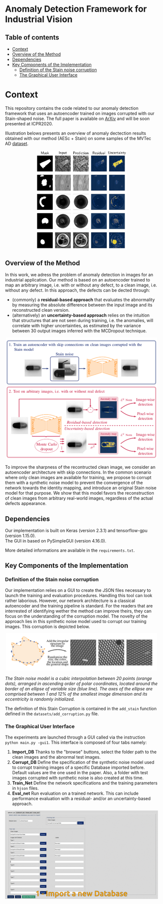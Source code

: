 # Anomaly Detection Framework for Industrial Vision

## Table of contents
- [Context](#Context)
- [Overview of the Method](#Overview-of-the-Method)
- [Dependencies](#Dependencies)
- [Key Components of the Implementation](#Key-Components-of-the-Implementation)
  - [Definition of the Stain noise corruption](#Definition-of-the-Stain-noise-corruption)
  - [The Graphical User Interface](#The-Graphical-User-Interface)
  
# Context 

This repository contains the code related to our anomaly detection framework that uses an autoencoder trained on images corrupted with our Stain-shaped noise. The full paper is available on [ArXiv](https://arxiv.org/abs/2008.12977) and will be soon presented at ICPR2020. 

Illustration belows presents an overview of anomaly dectection results obtained with our method (AESc + Stain) on some samples of the MVTec AD [dataset](https://www.mvtec.com/company/research/datasets/mvtec-ad/). 

<p align="center">
  <img width="300" src="https://github.com/anncollin/AnomalyDetection-Keras/blob/master/ReadmeImgs/resultOverview.png"> <br>
</p> 

## Overview of the Method

In this work, we adress the problem of anomaly detection in images for an industrial application. Our method is based on an autoencoder trained to map an
arbitrary image, i.e. with or without any defect, to a clean image, i.e. without any defect. In this approach, the defects can be dected through: 
- (commonly) a **residual-based approach** that evaluates the abnormality by measuring the absolute difference between the input image and its reconstructed clean version.
- (alternatively) an **uncertainty-based approach** relies on the intuition that structures that are not seen during training, i.e. the anomalies, will correlate with higher uncertainties, as estimated by the variance between 30 output images inferred with the MCDropout technique.

<p align="center">
  <img width="500" src="https://github.com/anncollin/AnomalyDetection-Keras/blob/master/ReadmeImgs/Method.png"> <br>
</p> 

To improve the sharpness of the recontructed clean image, we consider an autoencoder architecture with skip connections. In the common scenario where only clean images are available for training, we propose to corrupt them with a synthetic noise model to prevent the convergence of the network towards the identity mapping, and introduce an original Stain noise model for that purpose. We show that this model favors the reconstruction of clean images from arbitrary real-world images, regardless of the actual defects appearance.

## Dependencies

Our implementation is built on Keras (version 2.3.1) and tensorflow-gpu (version 1.15.0). <br>
The GUI in based on PySimpleGUI (version 4.16.0). 

More detailed informations are available in the `requirements.txt`.

## Key Components of the Implementation 

### Definition of the Stain noise corruption

Our implementation relies on a GUI to create the JSON files necessary to launch the training and evaluation procedures. Handling this tool can look rather laborious. However, our network architecture is a classical autoencoder and the training pipeline is standard. For the readers that are interrested of identifying wether the method can improve theirs, they can focus on the understanding of the corruption model. The novelty of the approach lies in this synthetic noise model used to corrupt our training images. This corruption is depicted below. 

<p align="center">
  <img width="500" src="https://github.com/anncollin/AnomalyDetection-Keras/blob/master/ReadmeImgs/StainNoiseModel.png"> <br>
</p> 

*The Stain noise model is a cubic interpolation between 20 points (orange dots), arranged in ascending order of polar coordinates, located around the border of an ellipse of variable size (blue line). The axes of the ellipse are comprised between 1 and 12% of the smallest image dimension and its eccentricity is randomly initialized.*

The definition of this Stain Corruption is contained in the `add_stain` function defined in the `datasets/add_corruption.py` file.

### The Graphical User Interface 

The experiments are launched through a GUI called via the instruction `python main.py -gui1`. This interface is composed of four tabs namely:
1. **Import_DB** Thanks to the "browse" buttons, select the folder path to the clean images and the abnormal test images. 
2. **Corrupt_DB** Define the specification of the synthetic noise model used to corrupt training images of a specific Database imported before. Default values are the one used in the paper. Also, a folder with test images corrupted with synthetic noise is also created at this time. 
3. **Train_Net** Define the network specifications and the training parameters in `hjson` files. 
4. **Eval_net** Run evaluation on a trained network. This can include performance evaluation with a residual- and/or an uncertainty-based approach.

<p align="center">
  <img width="700" src="https://github.com/anncollin/AnomalyDetection-Keras/blob/master/ReadmeImgs/GUI.gif"> <br>
</p> 
